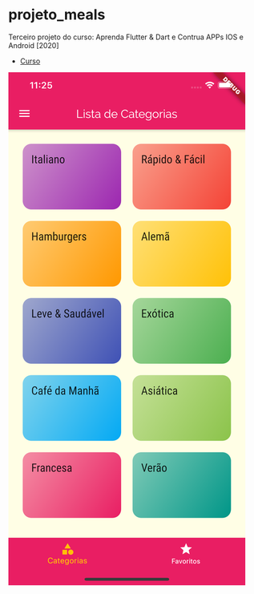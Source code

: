 # projeto_meals

Terceiro projeto do curso: Aprenda Flutter & Dart e Contrua APPs IOS e Android [2020]

- [Curso](https://www.udemy.com/course/curso-flutter/)

![app](app.png)
